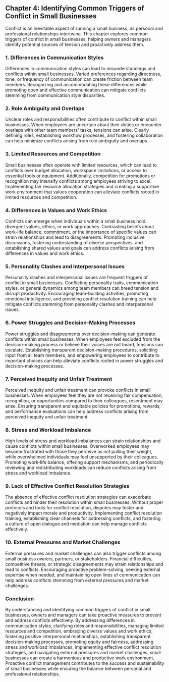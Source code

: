 Chapter 4: Identifying Common Triggers of Conflict in Small Businesses
----------------------------------------------------------------------

Conflict is an inevitable aspect of running a small business, as personal and professional relationships intertwine. This chapter explores common triggers of conflict in small businesses, helping owners and managers identify potential sources of tension and proactively address them.

### **1. Differences in Communication Styles**

Differences in communication styles can lead to misunderstandings and conflicts within small businesses. Varied preferences regarding directness, tone, or frequency of communication can create friction between team members. Recognizing and accommodating these differences while promoting open and effective communication can mitigate conflicts stemming from communication style disparities.

### **2. Role Ambiguity and Overlaps**

Unclear roles and responsibilities often contribute to conflict within small businesses. When employees are uncertain about their duties or encounter overlaps with other team members' tasks, tensions can arise. Clearly defining roles, establishing workflow processes, and fostering collaboration can help minimize conflicts arising from role ambiguity and overlaps.

### **3. Limited Resources and Competition**

Small businesses often operate with limited resources, which can lead to conflicts over budget allocation, workspace limitations, or access to essential tools or equipment. Additionally, competition for promotions or recognition may intensify conflicts among employees striving to excel. Implementing fair resource allocation strategies and creating a supportive work environment that values cooperation can alleviate conflicts rooted in limited resources and competition.

### **4. Differences in Values and Work Ethics**

Conflicts can emerge when individuals within a small business hold divergent values, ethics, or work approaches. Contrasting beliefs about work-life balance, commitment, or the importance of specific values can strain relationships and lead to disagreements. Promoting inclusive discussions, fostering understanding of diverse perspectives, and establishing shared values and goals can address conflicts arising from differences in values and work ethics.

### **5. Personality Clashes and Interpersonal Issues**

Personality clashes and interpersonal issues are frequent triggers of conflict in small businesses. Conflicting personality traits, communication styles, or general dynamics among team members can breed tension and disrupt productivity. Encouraging team-building activities, promoting emotional intelligence, and providing conflict resolution training can help mitigate conflicts stemming from personality clashes and interpersonal issues.

### **6. Power Struggles and Decision-Making Processes**

Power struggles and disagreements over decision-making can generate conflicts within small businesses. When employees feel excluded from the decision-making process or believe their voices are not heard, tensions can escalate. Establishing transparent decision-making procedures, soliciting input from all team members, and empowering employees to contribute to important choices can help alleviate conflicts rooted in power struggles and decision-making processes.

### **7. Perceived Inequity and Unfair Treatment**

Perceived inequity and unfair treatment can provoke conflicts in small businesses. When employees feel they are not receiving fair compensation, recognition, or opportunities compared to their colleagues, resentment may arise. Ensuring transparent and equitable policies for promotions, rewards, and performance evaluations can help address conflicts arising from perceived inequity and unfair treatment.

### **8. Stress and Workload Imbalance**

High levels of stress and workload imbalances can strain relationships and cause conflicts within small businesses. Overworked employees may become frustrated with those they perceive as not pulling their weight, while overwhelmed individuals may feel unsupported by their colleagues. Promoting work-life balance, offering support mechanisms, and periodically reviewing and redistributing workloads can reduce conflicts arising from stress and workload imbalance.

### **9. Lack of Effective Conflict Resolution Strategies**

The absence of effective conflict resolution strategies can exacerbate conflicts and hinder their resolution within small businesses. Without proper protocols and tools for conflict resolution, disputes may fester and negatively impact morale and productivity. Implementing conflict resolution training, establishing clear channels for addressing conflicts, and fostering a culture of open dialogue and mediation can help manage conflicts effectively.

### **10. External Pressures and Market Challenges**

External pressures and market challenges can also trigger conflicts among small business owners, partners, or stakeholders. Financial difficulties, competitive threats, or strategic disagreements may strain relationships and lead to conflicts. Encouraging proactive problem-solving, seeking external expertise when needed, and maintaining open lines of communication can help address conflicts stemming from external pressures and market challenges.

### **Conclusion**

By understanding and identifying common triggers of conflict in small businesses, owners and managers can take proactive measures to prevent and address conflicts effectively. By addressing differences in communication styles, clarifying roles and responsibilities, managing limited resources and competition, embracing diverse values and work ethics, fostering positive interpersonal relationships, establishing transparent decision-making processes, promoting equity and fairness, addressing stress and workload imbalances, implementing effective conflict resolution strategies, and navigating external pressures and market challenges, small businesses can create a harmonious and productive work environment. Proactive conflict management contributes to the success and sustainability of small businesses while ensuring the balance between personal and professional relationships.
